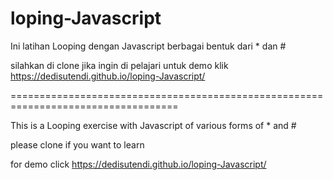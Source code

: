 # loping-Javascript
Ini latihan Looping dengan Javascript berbagai bentuk dari * dan #

silahkan di clone jika ingin di pelajari
untuk demo klik
https://dedisutendi.github.io/loping-Javascript/

===================================================================================

This is a Looping exercise with Javascript of various forms of * and #

please clone if you want to learn

for demo click https://dedisutendi.github.io/loping-Javascript/
